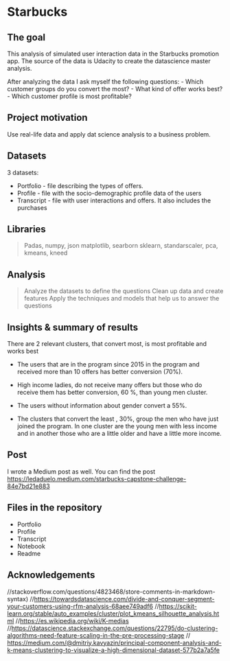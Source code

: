 # Starbucks
## The goal
This analysis of simulated user interaction data in the Starbucks promotion app. The source of the data is Udacity to create the datascience master analysis.

After analyzing the data I ask myself the following questions: 
    - Which customer groups do you convert the most?
    - What kind of offer works best?
    - Which customer profile is most profitable?

## Project motivation
Use real-life data and apply dat science analysis to a business problem.

## Datasets
3 datasets:
 - Portfolio - file describing the types of offers. 
 - Profile - file with the socio-demographic profile data of the users
- Transcript - file with user interactions and offers. It also includes the purchases

## Libraries
> Padas, numpy,  json
> matplotlib, searborn
> sklearn, standarscaler, pca, kmeans, kneed

## Analysis
> Analyze the datasets to define the questions
> Clean up data and create features 
> Apply the techniques and models that help us to answer the questions 

## Insights & summary of results
There are 2 relevant clusters, that convert most, is most profitable and works best
- The users that are in the program since 2015 in the program and received more than 10 offers has better conversion (70%).
- High income ladies, do not receive many offers but those who do receive them has better conversion, 60 %, than young men cluster.

- The users without information about gender convert a 55%.


- The clusters that convert the least , 30%, group the men who have just joined the program. In one cluster are the young men with less income and in another those who are a little older and have a little more income.  

## Post
I wrote a Medium post as well. You can find the post
https://ledaduelo.medium.com/starbucks-capstone-challenge-84e7bd21e883

## Files in the repository
 - Portfolio
 - Profile
- Transcript
- Notebook
- Readme

## Acknowledgements
//stackoverflow.com/questions/4823468/store-comments-in-markdown-syntax)
//https://towardsdatascience.com/divide-and-conquer-segment-your-customers-using-rfm-analysis-68aee749adf6
//https://scikit-learn.org/stable/auto_examples/cluster/plot_kmeans_silhouette_analysis.html
//https://es.wikipedia.org/wiki/K-medias
//https://datascience.stackexchange.com/questions/22795/do-clustering-algorithms-need-feature-scaling-in-the-pre-processing-stage
// https://medium.com/@dmitriy.kavyazin/principal-component-analysis-and-k-means-clustering-to-visualize-a-high-dimensional-dataset-577b2a7a5fe


